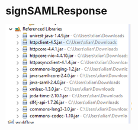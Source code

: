 # signSAMLResponse

![alt text](https://github.com/xinlian123/signSAMLResponse/blob/master/Capture.PNG)
